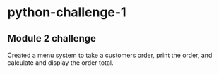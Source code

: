 # python-challenge-1
## Module 2 challenge
Created a menu system to take a customers order, print the order, and calculate and display the order total.
